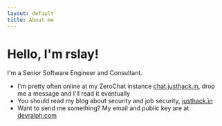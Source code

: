 ```yaml
---
layout: default
title: About me
---
```


# Hello, I'm rslay!

I'm a Senior Software Engineer and Consultant.

- I'm pretty often online at my ZeroChat instance [chat.justhack.in](https://chat.justhack.in/Hallway), drop me a message and I'll read it eventually
- You should read my blog about security and job security, [justhack.in](https://justhack.in)
- Want to send me something? My email and public key are at [devralph.com](https://devralph.com)
